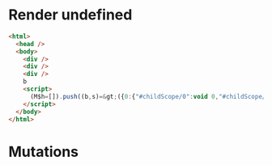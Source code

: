 # Render undefined
```html
<html>
  <head />
  <body>
    <div />
    <div />
    <div />
    b
    <script>
      (M$h=[]).push((b,s)=&gt;({0:{"#childScope/0":void 0,"#childScope/1":void 0,"#childScope/2":void 0}}),[])
    </script>
  </body>
</html>
```

# Mutations
```

```